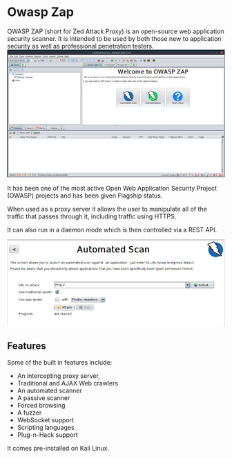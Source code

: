 # Owasp Zap
OWASP ZAP (short for Zed Attack Proxy) is an open-source web application security scanner. It is intended to be used by both those new to application security as well as professional penetration testers.
![Overiew](images/Overview.png)

It has been one of the most active Open Web Application Security Project (OWASP) projects and has been given Flagship status.

When used as a proxy server it allows the user to manipulate all of the traffic that passes through it, including traffic using HTTPS.

It can also run in a daemon mode which is then controlled via a REST API.

![Overiew](images/Automated.png)

## Features
Some of the built in features include:

* An intercepting proxy server,
* Traditional and AJAX Web crawlers
* An automated scanner
* A passive scanner
* Forced browsing
* A fuzzer
* WebSocket support
* Scripting languages
* Plug-n-Hack support

It comes pre-installed on Kali Linux.